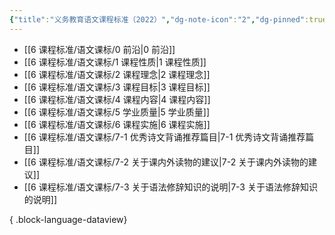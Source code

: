```yaml
---
{"title":"义务教育语文课程标准（2022）","dg-note-icon":"2","dg-pinned":true,"dg-publish":true,"permalink":"/义务教育语文课程标准/","pinned":true,"dgPassFrontmatter":true,"noteIcon":"2"}
---
```




- [[6 课程标准/语文课标/0 前沿\|0 前沿]]
- [[6 课程标准/语文课标/1 课程性质\|1 课程性质]]
- [[6 课程标准/语文课标/2 课程理念\|2 课程理念]]
- [[6 课程标准/语文课标/3 课程目标\|3 课程目标]]
- [[6 课程标准/语文课标/4 课程内容\|4 课程内容]]
- [[6 课程标准/语文课标/5 学业质量\|5 学业质量]]
- [[6 课程标准/语文课标/6 课程实施\|6 课程实施]]
- [[6 课程标准/语文课标/7-1 优秀诗文背诵推荐篇目\|7-1 优秀诗文背诵推荐篇目]]
- [[6 课程标准/语文课标/7-2 关于课内外读物的建议\|7-2 关于课内外读物的建议]]
- [[6 课程标准/语文课标/7-3 关于语法修辞知识的说明\|7-3 关于语法修辞知识的说明]]

{ .block-language-dataview}

